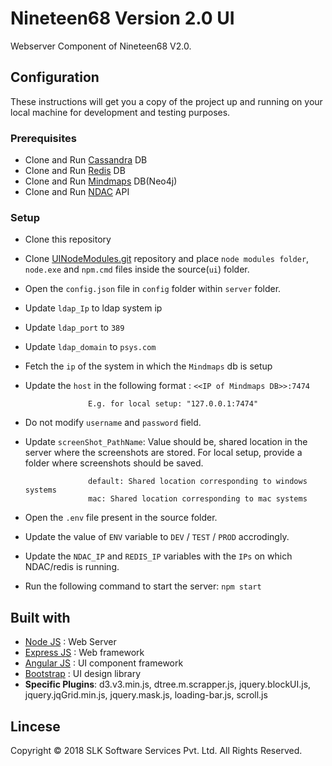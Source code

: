 # Nineteen68 Version 2.0 UI

Webserver Component of Nineteen68 V2.0.

## Configuration

These instructions will get you a copy of the project up and running on your local machine for development and testing purposes.

### Prerequisites

* Clone and Run [Cassandra](https://10.41.31.131/nineteen68v2.0/db) DB
* Clone and Run [Redis](ssh://slklocal@10.41.31.52:/home/slklocal/Nineteen68BnR/PortablePython.git
) DB
* Clone and Run [Mindmaps](https://10.41.31.131/nineteen68v2.0/Mindmap_DB) DB(Neo4j)
* Clone and Run [NDAC](https://10.41.31.131/nineteen68v2.0/ndac) API

### Setup

* Clone this repository
* Clone [UINodeModules.git](ssh://slklocal@10.41.31.52:/home/slklocal/Nineteen68BnR/UINodeModules.git) repository and place `node modules folder`, `node.exe` and `npm.cmd` files inside the source(`ui`) folder.
* Open the `config.json` file in `config` folder within `server` folder.
* Update `ldap_Ip` to ldap system ip 
* Update `ldap_port` to `389`
* Update `ldap_domain` to `psys.com`
* Fetch the `ip` of the system in which the `Mindmaps` db is setup
* Update the `host` in the following format : `<<IP of Mindmaps DB>>:7474`

                    E.g. for local setup: "127.0.0.1:7474"

* Do not modify `username` and `password` field.
* Update `screenShot_PathName`: Value should be, shared location in the server where the screenshots are stored. For local setup, provide a folder where screenshots should be saved.

					default: Shared location corresponding to windows systems
					mac: Shared location corresponding to mac systems
* Open the `.env` file present in the source folder.
* Update the value of `ENV` variable to `DEV` / `TEST` / `PROD` accrodingly.
* Update the `NDAC_IP` and `REDIS_IP` variables with the `IPs` on which NDAC/redis is running.
* Run the following command to start the server: ```npm start```
        

## Built with
* [Node JS](https://nodejs.org/) :  Web Server
* [Express JS](https://expressjs.com/) : Web framework
* [Angular JS](https://angularjs.org/) : UI component framework
* [Bootstrap](https://getbootstrap.com/) : UI design library
* **Specific Plugins**: d3.v3.min.js, dtree.m.scrapper.js, jquery.blockUI.js, jquery.jqGrid.min.js, jquery.mask.js, loading-bar.js, scroll.js

## Lincese

Copyright © 2018 SLK Software Services Pvt. Ltd. All Rights Reserved.
